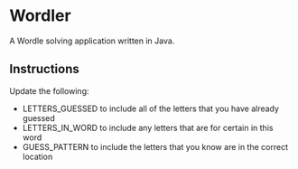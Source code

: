 # Wordler
A Wordle solving application written in Java.

## Instructions
Update the following:
* LETTERS_GUESSED to include all of the letters that you have already guessed
* LETTERS_IN_WORD to include any letters that are for certain in this word
* GUESS_PATTERN to include the letters that you know are in the correct location
